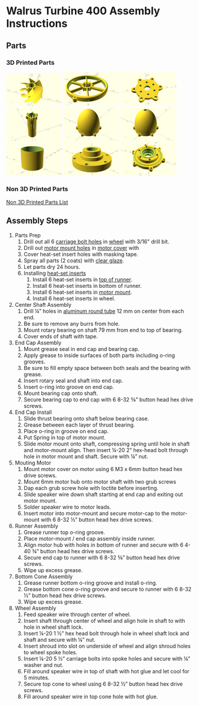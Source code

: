 # Walrus Turbine 400 Assembly Instructions

## Parts

### 3D Printed Parts
<img src="images/runner%202.png" title="Runner" width="150"> <img src="images/wheel.png" title="Wheel" width="150"> <img src="images/motor_cover.png" title="Motor Cover" width="150"> <img src="images/motor_mount.png" title="Motor Mount" width="150"> <img src="images/nose_cone_bottom.png" title="Nose Cone Bottom" width="150"> <img src="images/nose_cone_top.png" title="Nose Cone Top" width="150"> <img src="images/shroud.png" title="Shroud" width="150"> <img src="images/bearing_case_cover.png" title="Bearing Case Cover" width="150"> <img src="images/end_cap.png" title="End Cap" width="150"> 

### Non 3D Printed Parts

[Non 3D Printed Parts List](parts-list.md)

## Assembly Steps
1. Parts Prep
    1. Drill out all 6 [carriage bolt holes](images/carriage_bolt_holes.png) in [wheel](images/wheel.png) with 3/16" drill bit.
    2. Drill out [motor mount holes](images/drill_motor_mount_holes.png) in [motor cover](images/motor_cover.png) with
    3. Cover heat-set insert holes with masking tape.
    4. Spray all parts (2 coats) with [clear glaze](images/spray.jpg).
    5. Let parts dry 24 hours.
    6. Installing [heat-set inserts](images/heat-set_inserts.png)
        1. Install 6 heat-set inserts in [top of runner](images/runner_top.png). 
        2. Install 6 heat-set inserts in bottom of runner.
        3. Install 6 heat-set inserts in [motor mount](images/motor_mount.png).
        4. Install 6 heat-set inserts in wheel.
2. Center Shaft Assembly
    1. Drill ¼” holes in [aluminum round tube](images/aluminum_round_tube.png) 12 mm on center from each end.
    2. Be sure to remove any burrs from hole.
    3. Mount rotary bearing on shaft 79 mm from end to top of bearing.
    4. Cover ends of shaft with tape.
3. End Cap Assembly
    1. Mount grease seal in end cap and bearing cap.
    2. Apply grease to inside surfaces of both parts including o-ring grooves.
    3. Be sure to fill empty space between both seals and the bearing with grease.  
    4. Insert rotary seal and shaft into end cap. 
    5. Insert o-ring into groove on end cap.
    6. Mount bearing cap onto shaft.
    7. Secure bearing cap to end cap with 6 8-32 ⅝” button head hex drive screws.
4. End Cap Install
    1. Slide thrust bearing onto shaft below bearing case.
    2. Grease between each layer of thrust bearing.
    3. Place o-ring in groove on end cap.
    4. Put Spring in top of motor mount.
    5. Slide motor mount onto shaft, compressing spring until hole in shaft and motor-mount align.  Then insert ¼-20 2” hex-head bolt through hole in motor mount and shaft.  Secure with ¼” nut.  
5. Mouting Motor
    1. Mount motor cover on motor using 6 M3 x 6mm button head hex drive screws.
    2. Mount 6mm motor hub onto motor shaft with two grub screws
    3. Dap each grub screw hole with loctite before inserting.
    4. Slide speaker wire down shaft starting at end cap and exiting out motor mount.
    5. Solder speaker wire to motor leads.
    6. Insert motor into motor-mount and secure motor-cap to the motor-mount with 6 8-32 ½” button head hex drive screws.
6. Runner Assembly
    1. Grease runner top o-ring groove.
    2. Place motor-mount / end cap assembly inside runner.
    3. Align motor hub with holes in bottom of runner and secure with 6 4-40 ¾” button head hex drive screws.
    4. Secure end cap to runner with 6 8-32 ⅝” button head hex drive screws.
    5. Wipe up excess grease.
7. Bottom Cone Assembly
    1. Grease runner bottom o-ring groove and install o-ring.
    2. Grease bottom cone o-ring groove and secure to runner with 6 8-32 ½” button head hex drive screws.
    3. Wipe up excess grease. 
8. Wheel Assembly
    1. Feed speaker wire through center of wheel.
    2. Insert shaft through center of wheel and align hole in shaft to with hole in wheel shaft lock. 
    3. Insert ¼-20 1 ½” hex head bolt through hole in wheel shaft lock and shaft and secure with ¼” nut.
    4. Insert shroud into slot on underside of wheel and align shroud holes to wheel spoke holes.
    5. Insert ¼-20 5 ½” carriage bolts into spoke holes and secure with ¼” washer and nut.
    6. Fill around speaker wire in top of shaft with hot glue and let cool for 5 minutes.
    7. Secure top cone to wheel using 6 8-32 ½” button head hex drive screws.
    8. Fill around speaker wire in top cone hole with hot glue.
